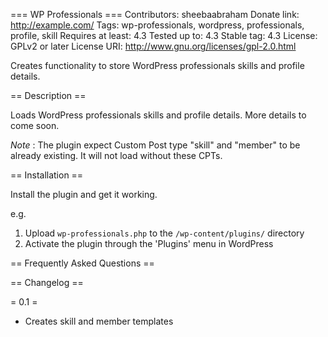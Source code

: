 === WP Professionals ===
Contributors: sheebaabraham
Donate link: http://example.com/
Tags: wp-professionals, wordpress, professionals, profile, skill
Requires at least: 4.3
Tested up to: 4.3
Stable tag: 4.3
License: GPLv2 or later
License URI: http://www.gnu.org/licenses/gpl-2.0.html

Creates functionality to store WordPress professionals skills and profile details.

== Description ==

Loads WordPress professionals skills and profile details. More details to come soon.

*Note* : The plugin expect Custom Post type "skill" and "member" to be already existing. It will not load without these CPTs.



== Installation ==

Install the plugin and get it working.

e.g.

1. Upload `wp-professionals.php` to the `/wp-content/plugins/` directory
1. Activate the plugin through the 'Plugins' menu in WordPress


== Frequently Asked Questions ==





== Changelog ==

= 0.1 =
* Creates skill and member templates
